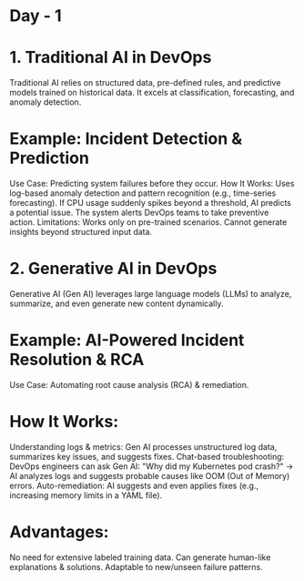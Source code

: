 # Day - 1
# 1. Traditional AI in DevOps
Traditional AI relies on structured data, pre-defined rules, and predictive models trained on historical data. It excels at classification, forecasting, and anomaly detection.

# Example: Incident Detection & Prediction
Use Case: Predicting system failures before they occur.
How It Works:
Uses log-based anomaly detection and pattern recognition (e.g., time-series forecasting).
If CPU usage suddenly spikes beyond a threshold, AI predicts a potential issue.
The system alerts DevOps teams to take preventive action.
Limitations:
Works only on pre-trained scenarios.
Cannot generate insights beyond structured input data.



# 2. Generative AI in DevOps
Generative AI (Gen AI) leverages large language models (LLMs) to analyze, summarize, and even generate new content dynamically.

# Example: AI-Powered Incident Resolution & RCA
Use Case: Automating root cause analysis (RCA) & remediation.
# How It Works:
Understanding logs & metrics: Gen AI processes unstructured log data, summarizes key issues, and suggests fixes.
Chat-based troubleshooting: DevOps engineers can ask Gen AI:
"Why did my Kubernetes pod crash?" → AI analyzes logs and suggests probable causes like OOM (Out of Memory) errors.
Auto-remediation: AI suggests and even applies fixes (e.g., increasing memory limits in a YAML file).
# Advantages:
No need for extensive labeled training data.
Can generate human-like explanations & solutions.
Adaptable to new/unseen failure patterns.